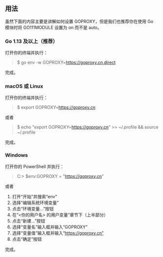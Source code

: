 ## 用法

虽然下面的内容主要是讲解如何设置 GOPROXY，但是我们也推荐你在使用 Go 模块时将 GO111MODULE 设置为 on 而不是 auto。

### Go 1.13 及以上（推荐）
打开你的终端并执行：

> $ go env -w GOPROXY=https://goproxy.cn,direct

完成。

### macOS 或 Linux
打开你的终端并执行：

> $ export GOPROXY=https://goproxy.cn

或者

> $ echo "export GOPROXY=https://goproxy.cn" >> ~/.profile && source ~/.profile

完成。

### Windows
打开你的 PowerShell 并执行：

> C:\> $env:GOPROXY = "https://goproxy.cn"

或者

1. 打开“开始”并搜索“env”
2. 选择“编辑系统环境变量”
3. 点击“环境变量…”按钮
4. 在“<你的用户名> 的用户变量”章节下（上半部分）
5. 点击“新建…”按钮
6. 选择“变量名”输入框并输入“GOPROXY”
7. 选择“变量值”输入框并输入“https://goproxy.cn”
8. 点击“确定”按钮

完成。
